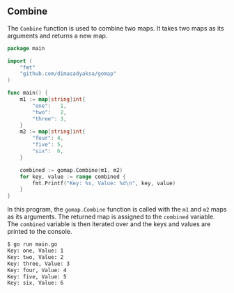 ## Combine

The `Combine` function is used to combine two maps. It takes two maps as its arguments and returns a new map.

```go
package main

import (
	"fmt"
	"github.com/dimasadyaksa/gomap"
)

func main() {
	m1 := map[string]int{
		"one":   1,
		"two":   2,
		"three": 3,
	}
	m2 := map[string]int{
		"four": 4,
		"five": 5,
		"six":  6,
	}

	combined := gomap.Combine(m1, m2)
	for key, value := range combined {
		fmt.Printf("Key: %s, Value: %d\n", key, value)
	}
}
```

In this program, the `gomap.Combine` function is called with the `m1` and `m2` maps as its arguments. The returned map is assigned to the `combined` variable. The `combined` variable is then iterated over and the keys and values are printed to the console.

```bash
$ go run main.go
Key: one, Value: 1
Key: two, Value: 2
Key: three, Value: 3
Key: four, Value: 4
Key: five, Value: 5
Key: six, Value: 6
```
